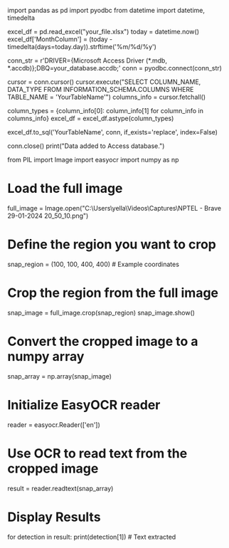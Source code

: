 import pandas as pd
import pyodbc
from datetime import datetime, timedelta

excel_df = pd.read_excel("your_file.xlsx")
today = datetime.now()
excel_df['MonthColumn'] = (today - timedelta(days=today.day)).strftime('%m/%d/%y')

conn_str = r'DRIVER={Microsoft Access Driver (*.mdb, *.accdb)};DBQ=your_database.accdb;'
conn = pyodbc.connect(conn_str)

cursor = conn.cursor()
cursor.execute("SELECT COLUMN_NAME, DATA_TYPE FROM INFORMATION_SCHEMA.COLUMNS WHERE TABLE_NAME = 'YourTableName'")
columns_info = cursor.fetchall()

column_types = {column_info[0]: column_info[1] for column_info in columns_info}
excel_df = excel_df.astype(column_types)

excel_df.to_sql('YourTableName', conn, if_exists='replace', index=False)

conn.close()
print("Data added to Access database.")




from PIL import Image
import easyocr
import numpy as np

# Load the full image
full_image = Image.open("C:\\Users\\yella\\Videos\\Captures\\NPTEL - Brave 29-01-2024 20_50_10.png")

# Define the region you want to crop
snap_region = (100, 100, 400, 400)  # Example coordinates

# Crop the region from the full image
snap_image = full_image.crop(snap_region)
snap_image.show()

# Convert the cropped image to a numpy array
snap_array = np.array(snap_image)

# Initialize EasyOCR reader
reader = easyocr.Reader(['en'])

# Use OCR to read text from the cropped image
result = reader.readtext(snap_array)

# Display Results
for detection in result:
    print(detection[1])  # Text extracted

